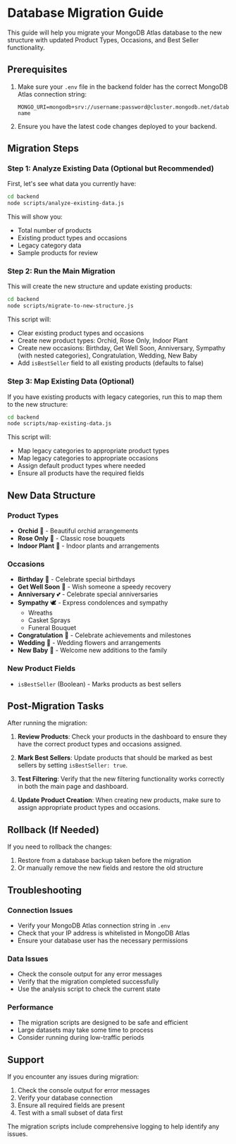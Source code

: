# Database Migration Guide

This guide will help you migrate your MongoDB Atlas database to the new structure with updated Product Types, Occasions, and Best Seller functionality.

## Prerequisites

1. Make sure your `.env` file in the backend folder has the correct MongoDB Atlas connection string:
   ```
   MONGO_URI=mongodb+srv://username:password@cluster.mongodb.net/database-name
   ```

2. Ensure you have the latest code changes deployed to your backend.

## Migration Steps

### Step 1: Analyze Existing Data (Optional but Recommended)

First, let's see what data you currently have:

```bash
cd backend
node scripts/analyze-existing-data.js
```

This will show you:
- Total number of products
- Existing product types and occasions
- Legacy category data
- Sample products for review

### Step 2: Run the Main Migration

This will create the new structure and update existing products:

```bash
cd backend
node scripts/migrate-to-new-structure.js
```

This script will:
- Clear existing product types and occasions
- Create new product types: Orchid, Rose Only, Indoor Plant
- Create new occasions: Birthday, Get Well Soon, Anniversary, Sympathy (with nested categories), Congratulation, Wedding, New Baby
- Add `isBestSeller` field to all existing products (defaults to false)

### Step 3: Map Existing Data (Optional)

If you have existing products with legacy categories, run this to map them to the new structure:

```bash
cd backend
node scripts/map-existing-data.js
```

This script will:
- Map legacy categories to appropriate product types
- Map legacy categories to appropriate occasions
- Assign default product types where needed
- Ensure all products have the required fields

## New Data Structure

### Product Types
- **Orchid** 🌸 - Beautiful orchid arrangements
- **Rose Only** 🌹 - Classic rose bouquets  
- **Indoor Plant** 🌱 - Indoor plants and arrangements

### Occasions
- **Birthday** 🎂 - Celebrate special birthdays
- **Get Well Soon** 💐 - Wish someone a speedy recovery
- **Anniversary** 💕 - Celebrate special anniversaries
- **Sympathy** 🕊️ - Express condolences and sympathy
  - Wreaths
  - Casket Sprays
  - Funeral Bouquet
- **Congratulation** 🎉 - Celebrate achievements and milestones
- **Wedding** 💒 - Wedding flowers and arrangements
- **New Baby** 👶 - Welcome new additions to the family

### New Product Fields
- `isBestSeller` (Boolean) - Marks products as best sellers

## Post-Migration Tasks

After running the migration:

1. **Review Products**: Check your products in the dashboard to ensure they have the correct product types and occasions assigned.

2. **Mark Best Sellers**: Update products that should be marked as best sellers by setting `isBestSeller: true`.

3. **Test Filtering**: Verify that the new filtering functionality works correctly in both the main page and dashboard.

4. **Update Product Creation**: When creating new products, make sure to assign appropriate product types and occasions.

## Rollback (If Needed)

If you need to rollback the changes:

1. Restore from a database backup taken before the migration
2. Or manually remove the new fields and restore the old structure

## Troubleshooting

### Connection Issues
- Verify your MongoDB Atlas connection string in `.env`
- Check that your IP address is whitelisted in MongoDB Atlas
- Ensure your database user has the necessary permissions

### Data Issues
- Check the console output for any error messages
- Verify that the migration completed successfully
- Use the analysis script to check the current state

### Performance
- The migration scripts are designed to be safe and efficient
- Large datasets may take some time to process
- Consider running during low-traffic periods

## Support

If you encounter any issues during migration:

1. Check the console output for error messages
2. Verify your database connection
3. Ensure all required fields are present
4. Test with a small subset of data first

The migration scripts include comprehensive logging to help identify any issues.
